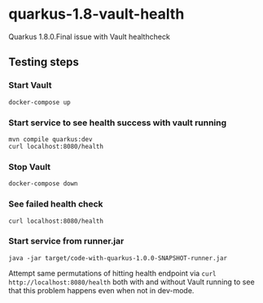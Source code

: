 # quarkus-1.8-vault-health

Quarkus 1.8.0.Final issue with Vault healthcheck

## Testing steps

### Start Vault

```
docker-compose up
```

### Start service to see health success with vault running

```
mvn compile quarkus:dev
curl localhost:8080/health
```

### Stop Vault

```
docker-compose down
```

### See failed health check

```
curl localhost:8080/health
```

### Start service from runner.jar

```
java -jar target/code-with-quarkus-1.0.0-SNAPSHOT-runner.jar
```
Attempt same permutations of hitting health endpoint via `curl http://localhost:8080/health` both with and without Vault running to see that this problem happens even when not in dev-mode.